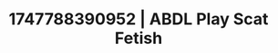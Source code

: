 ---
categories:
- Satin sheets
- Erotic surprise
- Teacher fantasy
- Lingerie worship
- Giantess fetish
image: /assets/images/1747788390952.jpg
layout: post
seo:
  description: Featured content with artistic Scat Fetish, ABDL Play. HD images available.
  keywords: Scat Fetish, ABDL Play
  og_image: /assets/images/1747788390952.jpg
  schema_type: VisualArtwork
tags:
- ABDL Play
- '#1747788390952'
- Scat Fetish
title: 1747788390952 | ABDL Play Scat Fetish
---